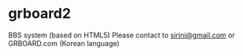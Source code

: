 grboard2
========

BBS system (based on HTML5)
Please contact to sirini@gmail.com or GRBOARD.com (Korean language)